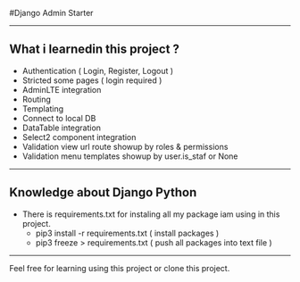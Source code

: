 #Django Admin Starter

------------------------------------------------
What i learnedin this project ?
------------------------------------------------

- Authentication ( Login, Register, Logout )
- Stricted some pages ( login required )
- AdminLTE integration
- Routing 
- Templating
- Connect to local DB
- DataTable integration
- Select2 component integration
- Validation view url route showup by roles & permissions
- Validation menu templates showup by user.is_staf or None

-------------------------------------------------
Knowledge about Django Python
-------------------------------------------------
- There is requirements.txt for instaling all my package iam using in this project.
  * pip3 install -r requirements.txt ( install packages )
  * pip3 freeze > requirements.txt ( push all packages into text file )
-------------------------------------------------

Feel free for learning using this project or clone this project.
